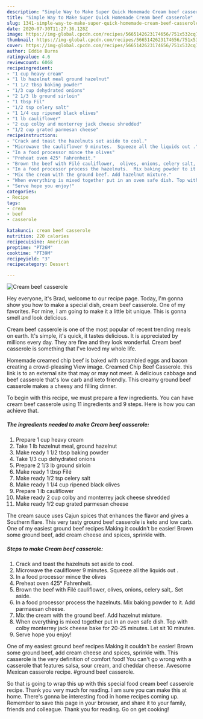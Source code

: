 ```yaml
---
description: "Simple Way to Make Super Quick Homemade Cream beef casserole"
title: "Simple Way to Make Super Quick Homemade Cream beef casserole"
slug: 1341-simple-way-to-make-super-quick-homemade-cream-beef-casserole
date: 2020-07-30T11:27:36.128Z
image: https://img-global.cpcdn.com/recipes/5665142623174656/751x532cq70/cream-beef-casserole-recipe-main-photo.jpg
thumbnail: https://img-global.cpcdn.com/recipes/5665142623174656/751x532cq70/cream-beef-casserole-recipe-main-photo.jpg
cover: https://img-global.cpcdn.com/recipes/5665142623174656/751x532cq70/cream-beef-casserole-recipe-main-photo.jpg
author: Eddie Burns
ratingvalue: 4.6
reviewcount: 6068
recipeingredient:
- "1 cup heavy cream"
- "1 lb hazelnut meal ground hazelnut"
- "1 1/2 tbsp baking powder"
- "1/3 cup dehydrated onions"
- "2 1/3 lb ground sirloin"
- "1 tbsp Fil"
- "1/2 tsp celery salt"
- "1 1/4 cup ripened black olives"
- "1 lb cauliflower"
- "2 cup colby and monterrey jack cheese shredded"
- "1/2 cup grated parmesan cheese"
recipeinstructions:
- "Crack and toast the hazelnuts set aside to cool."
- "Microwave the cauliflower 9 minutes.  Squeeze all the liquids out ."
- "In a food processor mince the olives"
- "Preheat oven 425° Fahrenheit."
- "Brown the beef with Filé cauliflower,  olives, onions, celery salt,. Set aside."
- "In a food processor process the hazelnuts.  Mix baking powder to it. Add parmaesan cheese."
- "Mix the cream with the ground beef. Add hazelnut mixture."
- "When everything is mixed together put in an oven safe dish. Top with colby monterrey jack cheese bake for 20-25 minutes. Let sit 10 minutes."
- "Serve hope you enjoy!"
categories:
- Recipe
tags:
- cream
- beef
- casserole

katakunci: cream beef casserole 
nutrition: 220 calories
recipecuisine: American
preptime: "PT26M"
cooktime: "PT39M"
recipeyield: "3"
recipecategory: Dessert

---
```



![Cream beef casserole](https://img-global.cpcdn.com/recipes/5665142623174656/751x532cq70/cream-beef-casserole-recipe-main-photo.jpg)

Hey everyone, it's Brad, welcome to our recipe page. Today, I'm gonna show you how to make a special dish, cream beef casserole. One of my favorites. For mine, I am going to make it a little bit unique. This is gonna smell and look delicious.

Cream beef casserole is one of the most popular of recent trending meals on earth. It's simple, it's quick, it tastes delicious. It is appreciated by millions every day. They are fine and they look wonderful. Cream beef casserole is something that I've loved my whole life.

Homemade creamed chip beef is baked with scrambled eggs and bacon creating a crowd-pleasing View image. Creamed Chip Beef Casserole. this link is to an external site that may or may not meet. A delicious cabbage and beef casserole that&#39;s low carb and keto friendly. This creamy ground beef casserole makes a cheesy and filling dinner.


To begin with this recipe, we must prepare a few ingredients. You can have cream beef casserole using 11 ingredients and 9 steps. Here is how you can achieve that.

<!--inarticleads1-->

##### The ingredients needed to make Cream beef casserole:

1. Prepare 1 cup heavy cream
1. Take 1 lb hazelnut meal, ground hazelnut
1. Make ready 1 1/2 tbsp baking powder
1. Take 1/3 cup dehydrated onions
1. Prepare 2 1/3 lb ground sirloin
1. Make ready 1 tbsp Filé
1. Make ready 1/2 tsp celery salt
1. Make ready 1 1/4 cup ripened black olives
1. Prepare 1 lb cauliflower
1. Make ready 2 cup colby and monterrey jack cheese shredded
1. Make ready 1/2 cup grated parmesan cheese


The cream sauce uses Cajun spices that enhances the flavor and gives a Southern flare. This very tasty ground beef casserole is keto and low carb. One of my easiest ground beef recipes Making it couldn&#39;t be easier! Brown some ground beef, add cream cheese and spices, sprinkle with. 

<!--inarticleads2-->

##### Steps to make Cream beef casserole:

1. Crack and toast the hazelnuts set aside to cool.
1. Microwave the cauliflower 9 minutes.  Squeeze all the liquids out .
1. In a food processor mince the olives
1. Preheat oven 425° Fahrenheit.
1. Brown the beef with Filé cauliflower,  olives, onions, celery salt,. Set aside.
1. In a food processor process the hazelnuts.  Mix baking powder to it. Add parmaesan cheese.
1. Mix the cream with the ground beef. Add hazelnut mixture.
1. When everything is mixed together put in an oven safe dish. Top with colby monterrey jack cheese bake for 20-25 minutes. Let sit 10 minutes.
1. Serve hope you enjoy!


One of my easiest ground beef recipes Making it couldn&#39;t be easier! Brown some ground beef, add cream cheese and spices, sprinkle with. This casserole is the very definition of comfort food! You can&#39;t go wrong with a casserole that features salsa, sour cream, and cheddar cheese. Awesome Mexican casserole recipe. #ground beef casserole. 

So that is going to wrap this up with this special food cream beef casserole recipe. Thank you very much for reading. I am sure you can make this at home. There's gonna be interesting food in home recipes coming up. Remember to save this page in your browser, and share it to your family, friends and colleague. Thank you for reading. Go on get cooking!
